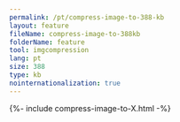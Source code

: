 ```yaml
---
permalink: /pt/compress-image-to-388-kb
layout: feature
fileName: compress-image-to-388kb
folderName: feature
tool: imgcompression
lang: pt
size: 388
type: kb
nointernationalization: true
---
```

{%- include compress-image-to-X.html -%}       
